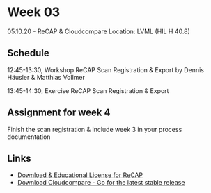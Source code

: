 # Week 03

05.10.20 - ReCAP & Cloudcompare
Location: LVML (HIL H 40.8)

## Schedule
12:45-13:30, Workshop ReCAP Scan Registration & Export by Dennis Häusler & Matthias Vollmer

13:45-14:30, Exercise ReCAP Scan Registration & Export

## Assignment for week 4
Finish the scan registration & include week 3 in your process documentation

## Links
- [Download & Educational License for ReCAP](https://www.autodesk.com/education/edu-software/overview?sorting=featured&page=1)
- [Download Cloudcompare - Go for the latest stable release](https://www.danielgm.net/cc/)